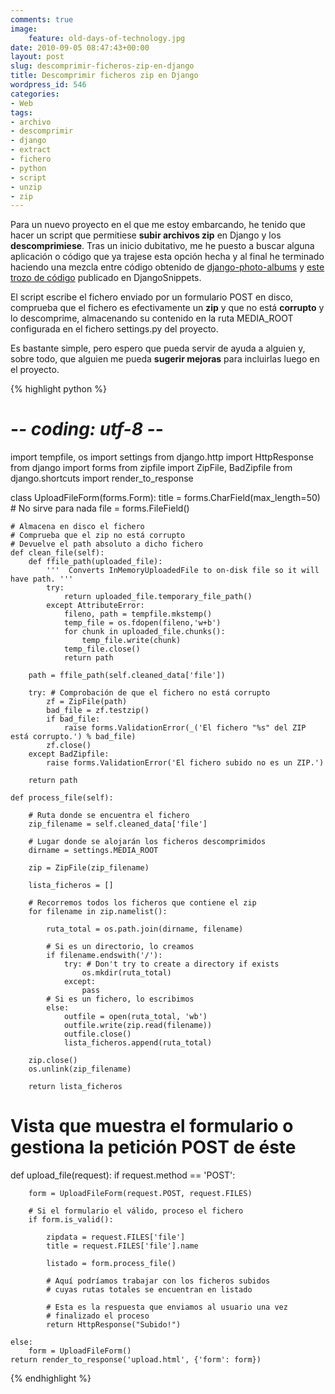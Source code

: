 ```yaml
---
comments: true
image:
    feature: old-days-of-technology.jpg
date: 2010-09-05 08:47:43+00:00
layout: post
slug: descomprimir-ficheros-zip-en-django
title: Descomprimir ficheros zip en Django
wordpress_id: 546
categories:
- Web
tags:
- archivo
- descomprimir
- django
- extract
- fichero
- python
- script
- unzip
- zip
---
```


Para un nuevo proyecto en el que me estoy embarcando, he tenido que hacer un script que permitiese **subir archivos zip** en Django y los **descomprimiese**. Tras un inicio dubitativo, me he puesto a buscar alguna aplicación o código que ya trajese esta opción hecha y al final he terminado haciendo una mezcla entre código obtenido de [django-photo-albums](http://code.google.com/p/django-photo-albums/) y [este trozo de código](http://djangosnippets.org/snippets/1893/) publicado en DjangoSnippets.

El script escribe el fichero enviado por un formulario POST en disco, comprueba que el fichero es efectivamente un **zip** y que no está **corrupto** y lo descomprime, almacenando su contenido en la ruta MEDIA_ROOT configurada en el fichero settings.py del proyecto.

Es bastante simple, pero espero que pueda servir de ayuda a alguien y, sobre todo, que alguien me pueda **sugerir mejoras** para incluirlas luego en el proyecto.



{% highlight python %}
# -*- coding: utf-8 -*-

import tempfile, os
import settings
from django.http import HttpResponse
from django import forms
from zipfile import ZipFile, BadZipfile
from django.shortcuts import render_to_response

class UploadFileForm(forms.Form):
	title = forms.CharField(max_length=50) # No sirve para nada
	file  = forms.FileField()

	# Almacena en disco el fichero
	# Comprueba que el zip no está corrupto
	# Devuelve el path absoluto a dicho fichero
	def clean_file(self):
		def ffile_path(uploaded_file):
			'''  Converts InMemoryUploadedFile to on-disk file so it will have path. '''
			try:
				return uploaded_file.temporary_file_path()
			except AttributeError:
				fileno, path = tempfile.mkstemp()
				temp_file = os.fdopen(fileno,'w+b')
				for chunk in uploaded_file.chunks():
					temp_file.write(chunk)
				temp_file.close()
				return path

		path = ffile_path(self.cleaned_data['file'])

		try: # Comprobación de que el fichero no está corrupto
			zf = ZipFile(path)
			bad_file = zf.testzip()
			if bad_file:
				raise forms.ValidationError(_('El fichero "%s" del ZIP está corrupto.') % bad_file)
			zf.close()
		except BadZipfile:
			raise forms.ValidationError('El fichero subido no es un ZIP.')

		return path

	def process_file(self):

		# Ruta donde se encuentra el fichero
		zip_filename = self.cleaned_data['file']

		# Lugar donde se alojarán los ficheros descomprimidos
		dirname = settings.MEDIA_ROOT

		zip = ZipFile(zip_filename)

		lista_ficheros = []

		# Recorremos todos los ficheros que contiene el zip
		for filename in zip.namelist():

			ruta_total = os.path.join(dirname, filename)

			# Si es un directorio, lo creamos
			if filename.endswith('/'):
				try: # Don't try to create a directory if exists
					os.mkdir(ruta_total)
				except:
					pass
			# Si es un fichero, lo escribimos
			else:
				outfile = open(ruta_total, 'wb')
				outfile.write(zip.read(filename))
				outfile.close()
				lista_ficheros.append(ruta_total)

		zip.close()
		os.unlink(zip_filename)

		return lista_ficheros

# Vista que muestra el formulario o gestiona la petición POST de éste
def upload_file(request):
	if request.method == 'POST':

		form = UploadFileForm(request.POST, request.FILES)

		# Si el formulario el válido, proceso el fichero
		if form.is_valid():

			zipdata = request.FILES['file']
			title = request.FILES['file'].name

			listado = form.process_file()

			# Aquí podríamos trabajar con los ficheros subidos
			# cuyas rutas totales se encuentran en listado

			# Esta es la respuesta que enviamos al usuario una vez
			# finalizado el proceso
			return HttpResponse("Subido!")

	else:
		form = UploadFileForm()
	return render_to_response('upload.html', {'form': form})
{% endhighlight %}
